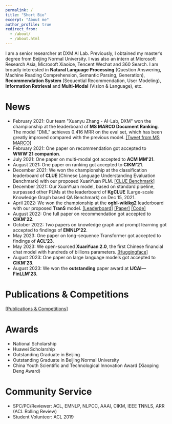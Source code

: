 ```yaml
---
permalink: /
title: "Short Bio"
excerpt: "About me"
author_profile: true
redirect_from: 
  - /about/
  - /about.html
---
```


I am a senior researcher at DXM AI Lab. Previously, I obtained my master’s degree from Beijing Normal University. I was also an intern at Microsoft Research Asia, Microsoft Xiaoice, Tencent Wechat and 360 Search. I am broadly interested in **Natural Language Processing** (Question Answering, Machine Reading Comprehension, Semantic Parsing, Generation), **Recommendation System** (Sequential Recommendation, User Modeling), **Information Retrieval** and **Multi-Modal** (Vision & Language), etc.
<!-- \[E-mail: xyz (-at~) mail.bnu.edu.cn\] --> 

News
======
- February 2021: Our team "Xuanyu Zhang - AI-Lab, DXM" won the championship at the leaderboard of **MS MARCO Document Ranking**. The model "DML" achieves 0.416 MRR on the eval set, which has been greatly improved compared with the previous model. [\[Tweet from MS MARCO\]](https://twitter.com/MSMarcoAI/status/1359965315875155976)
- February 2021: One paper on recommendation got accepted to **WWW'21 companion**.
- July 2021: One paper on multi-modal got accepted to **ACM MM'21**.
- August 2021: One paper on ranking got accepted to **CIKM'21**.
- December 2021: We won the championship at the classification leaderboard of **CLUE** (Chinese Language Understanding Evaluation Benchmark) with our proposed XuanYuan PLM. [\[CLUE Benchmark\]](https://www.cluebenchmarks.com/classification.html)
- December 2021: Our XuanYuan model, based on standard pipeline, surpassed other PLMs at the leaderboard of **KgCLUE** (Large-scale Knowledge Graph based QA Benchmark) on Dec 15, 2021.
- April 2022: We won the championship at the **ogbl-wikikg2** leaderboard with our proposed **TranS** model. [\[Leaderboard\]](https://ogb.stanford.edu/docs/leader_linkprop/#ogbl-wikikg2) [\[Paper\]](https://arxiv.org/abs/2204.08401) [\[Code\]](https://github.com/xyznlp/TranS)
- August 2022: One full paper on recommendation got accepted to **CIKM'22**.
- October 2022: Two papers on knowledge graph and prompt learning got accepted to findings of **EMNLP'22**.
- May 2023: One paper on long-sequence Transformer got accepted to findings of **ACL'23**.
- May 2023: We open-sourced **XuanYuan 2.0**, the first Chinese financial chat model with hundreds of billions parameters. [\[Huggingface\]](https://huggingface.co/xyz-nlp/XuanYuan2.0)
- August 2023: One paper on large language models got accepted to **CIKM'23**.
- August 2023: We won the **outstanding** paper award at **IJCAI—FinLLM'23**.
<!-- - January 2021: I served as a reviewer for ACL'21. -->
<!-- <font color="red"> </font> -->


Publications & Competitions
======
[\[Publications & Competitions\]](https://xyznlp.github.io/publications/)

Awards
======
- National Scholarship
- Huawei Scholarship
- Outstanding Graduate in Beijing
- Outstanding Graduate in Beijing Normal University 
- China Youth Scientific and Technological Innovation Award (Xiaoping Deng Award)

Community Service
======
- SPC/PC/Reviewer: ACL, EMNLP, NLPCC, AAAI, CIKM, IEEE TNNLS, ARR (ACL Rolling Review)
- Student Volunteer: ACL 2019
 <!-- (IEEE Transactions on Neural Networks and Learning Systems) --> 
